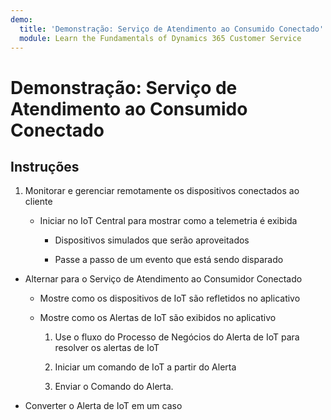 ```yaml
---
demo:
  title: 'Demonstração: Serviço de Atendimento ao Consumido Conectado'
  module: Learn the Fundamentals of Dynamics 365 Customer Service
---
```


# Demonstração: Serviço de Atendimento ao Consumido Conectado

## Instruções

1. Monitorar e gerenciar remotamente os dispositivos conectados ao cliente

    - Iniciar no IoT Central para mostrar como a telemetria é exibida

        - Dispositivos simulados que serão aproveitados

        - Passe a passo de um evento que está sendo disparado

- Alternar para o Serviço de Atendimento ao Consumidor Conectado 

    - Mostre como os dispositivos de IoT são refletidos no aplicativo

    - Mostre como os Alertas de IoT são exibidos no aplicativo

        1. Use o fluxo do Processo de Negócios do Alerta de IoT para resolver os alertas de IoT

        2. Iniciar um comando de IoT a partir do Alerta

        3. Enviar o Comando do Alerta. 

- Converter o Alerta de IoT em um caso

